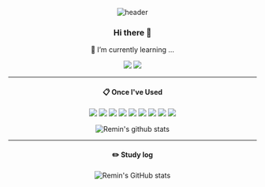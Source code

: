 <div align="center">
 
<!--
**alstn1339/alstn1339** is a ✨ _special_ ✨ repository because its `README.md` (this file) appears on your GitHub profile.

Here are some ideas to get you started:

- 🔭 I’m currently working on ...
- 🌱 I’m currently learning ...
- 👯 I’m looking to collaborate on ...
- 🤔 I’m looking for help with ...
- 💬 Ask me about ...
- 📫 How to reach me: ...
- 😄 Pronouns: ...
- ⚡ Fun fact: ...
-->

![header](https://capsule-render.vercel.app/api?type=waving&text=cherossin&color=00ff7b)

### Hi there 👋

🌱 I’m currently learning ...
<div>
 <a href="https://kevalsil.com/" target="_blank"><img src="https://img.shields.io/badge/My Homepage-000000?style=flat&logo=googlehome&logoColor=ffffff"/></a>
 <a><img src="https://img.shields.io/badge/alstn1339@gmail.com-F34538?style=flat&logo=gmail&logoColor=ffffff"/></a>
</div>

-----
####  :clipboard: Once I've Used

<div>
 <img src="https://img.shields.io/badge/html5-E34F26?style=flat-square&logo=html5&logoColor=white">
 <img src="https://img.shields.io/badge/css-1572B6?style=flat-square&logo=css3&logoColor=white">
 <img src="https://img.shields.io/badge/javascript-F7DF1E?style=flat-square&logo=javascript&logoColor=black">
 <img src="https://img.shields.io/badge/python-3776AB?style=flat-square&logo=python&logoColor=white">
 <img src="https://img.shields.io/badge/mysql-4479A1?style=flat-square&logo=mysql&logoColor=white">
 <img src="https://img.shields.io/badge/java-007396?style=flat-square&logo=java&logoColor=white"> 
 <img src="https://img.shields.io/badge/c++-00599C?style=flat-square&logo=c%2B%2B&logoColor=white">
 <img src="https://img.shields.io/badge/github-181717?style=flat-square&logo=github&logoColor=white">
 <img src="https://img.shields.io/badge/git-F05032?style=flat-square&logo=git&logoColor=white">
</div>

![Remin's github stats](https://github-readme-stats.vercel.app/api/top-langs/?username=koremin&show_icons=true&hide_border=true&title_color=00ff7b&icon_color=004386&layout=compact&theme=dark)

-----
#### :pencil2: Study log

![Remin's GitHub stats](https://github-readme-stats.vercel.app/api?username=koremin&show_icons=true&title_color=00ff7b&theme=radical)

</div>

